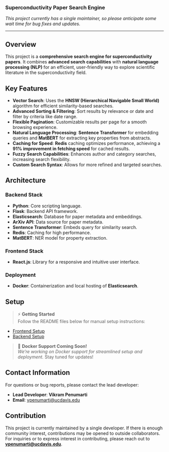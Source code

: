 ### Superconductivity Paper Search Engine

*This project currently has a single maintainer, so please anticipate some wait time for bug fixes and updates.*

---

## Overview

This project is a **comprehensive search engine for superconductivity papers**. It combines **advanced search capabilities** with **natural language processing (NLP)** for an efficient, user-friendly way to explore scientific literature in the superconductivity field.

## Key Features

- **Vector Search**: Uses the **HNSW (Hierarchical Navigable Small World)** algorithm for efficient similarity-based searches.
- **Advanced Sorting & Filtering**: Sort results by relevance or date and filter by criteria like date range.
- **Flexible Pagination**: Customizable results per page for a smooth browsing experience.
- **Natural Language Processing**: **Sentence Transformer** for embedding queries and **MatBERT** for extracting key properties from abstracts.
- **Caching for Speed**: **Redis** caching optimizes performance, achieving a **91% improvement in fetching speed** for cached results.
- **Fuzzy Search Capabilities**: Enhances author and category searches, increasing search flexibility.
- **Custom Search Syntax**: Allows for more refined and targeted searches.

## Architecture

### Backend Stack
- **Python**: Core scripting language.
- **Flask**: Backend API framework.
- **Elasticsearch**: Database for paper metadata and embeddings.
- **ArXiv API**: Data source for paper metadata.
- **Sentence Transformer**: Embeds query for similarity search.
- **Redis**: Caching for high performance.
- **MatBERT**: NER model for property extraction.

### Frontend Stack
- **React.js**: Library for a responsive and intuitive user interface.

### Deployment
- **Docker**: Containerization and local hosting of **Elasticsearch**.

## Setup

> ⚡ **Getting Started**  
> Follow the README files below for manual setup instructions:

- [Frontend Setup](./frontend/README.md)
- [Backend Setup](./backend/README.md)

> 🐳 **Docker Support Coming Soon!**  
> *We’re working on Docker support for streamlined setup and deployment.* Stay tuned for updates!

## Contact Information

For questions or bug reports, please contact the lead developer:

- **Lead Developer**: **Vikram Penumarti**  
- **Email**: [vpenumarti@ucdavis.edu](mailto:vpenumarti@ucdavis.edu)

## Contribution

This project is currently maintained by a single developer. If there is enough community interest, contributions may be opened to outside collaborators. For inquiries or to express interest in contributing, please reach out to **vpenumarti@ucdavis.edu**.